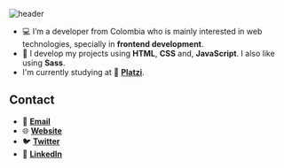 ![header](https://github.com/sneyderdev/sneyderdev/blob/master/profile-header.jpg?raw=true)

- 💻 I’m a developer from Colombia who is mainly interested in web technologies, specially in **frontend development**.
- 🔧 I develop my projects using **HTML**, **CSS** and, **JavaScript**. I also like using **Sass**.
- I'm currently studying at 💚 **[Platzi](https://platzi.com)**.

## Contact
- 📩 **[Email](mailto:hello@sneyder.dev)**
- 🌐 **[Website](https://sneyder.dev)**
- 🐦 **[Twitter](https://twitter.com/sneyderdev)**
- 💼 **[LinkedIn](https://linkedin.com/in/sneyderdev)**